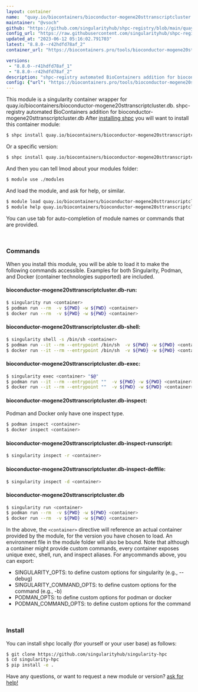 ```yaml
---
layout: container
name:  "quay.io/biocontainers/bioconductor-mogene20sttranscriptcluster.db"
maintainer: "@vsoch"
github: "https://github.com/singularityhub/shpc-registry/blob/main/quay.io/biocontainers/bioconductor-mogene20sttranscriptcluster.db/container.yaml"
config_url: "https://raw.githubusercontent.com/singularityhub/shpc-registry/main/quay.io/biocontainers/bioconductor-mogene20sttranscriptcluster.db/container.yaml"
updated_at: "2023-06-12 05:16:02.791703"
latest: "8.8.0--r42hdfd78af_2"
container_url: "https://biocontainers.pro/tools/bioconductor-mogene20sttranscriptcluster.db"

versions:
 - "8.8.0--r41hdfd78af_1"
 - "8.8.0--r42hdfd78af_2"
description: "shpc-registry automated BioContainers addition for bioconductor-mogene20sttranscriptcluster.db"
config: {"url": "https://biocontainers.pro/tools/bioconductor-mogene20sttranscriptcluster.db", "maintainer": "@vsoch", "description": "shpc-registry automated BioContainers addition for bioconductor-mogene20sttranscriptcluster.db", "latest": {"8.8.0--r42hdfd78af_2": "sha256:b6810a75b69cd068f3068542f587e026d3223e179ce4d931b2b8b6badfe67e69"}, "tags": {"8.8.0--r41hdfd78af_1": "sha256:86f1f140a362ae25e2ab5467b0f7aa0fe11eec2a93db03a24826e2ae3ad520b0", "8.8.0--r42hdfd78af_2": "sha256:b6810a75b69cd068f3068542f587e026d3223e179ce4d931b2b8b6badfe67e69"}, "docker": "quay.io/biocontainers/bioconductor-mogene20sttranscriptcluster.db"}
---
```


This module is a singularity container wrapper for quay.io/biocontainers/bioconductor-mogene20sttranscriptcluster.db.
shpc-registry automated BioContainers addition for bioconductor-mogene20sttranscriptcluster.db
After [installing shpc](#install) you will want to install this container module:


```bash
$ shpc install quay.io/biocontainers/bioconductor-mogene20sttranscriptcluster.db
```

Or a specific version:

```bash
$ shpc install quay.io/biocontainers/bioconductor-mogene20sttranscriptcluster.db:8.8.0--r42hdfd78af_2
```

And then you can tell lmod about your modules folder:

```bash
$ module use ./modules
```

And load the module, and ask for help, or similar.

```bash
$ module load quay.io/biocontainers/bioconductor-mogene20sttranscriptcluster.db/8.8.0--r42hdfd78af_2
$ module help quay.io/biocontainers/bioconductor-mogene20sttranscriptcluster.db/8.8.0--r42hdfd78af_2
```

You can use tab for auto-completion of module names or commands that are provided.

<br>

### Commands

When you install this module, you will be able to load it to make the following commands accessible.
Examples for both Singularity, Podman, and Docker (container technologies supported) are included.

#### bioconductor-mogene20sttranscriptcluster.db-run:

```bash
$ singularity run <container>
$ podman run --rm  -v ${PWD} -w ${PWD} <container>
$ docker run --rm  -v ${PWD} -w ${PWD} <container>
```

#### bioconductor-mogene20sttranscriptcluster.db-shell:

```bash
$ singularity shell -s /bin/sh <container>
$ podman run --it --rm --entrypoint /bin/sh  -v ${PWD} -w ${PWD} <container>
$ docker run --it --rm --entrypoint /bin/sh  -v ${PWD} -w ${PWD} <container>
```

#### bioconductor-mogene20sttranscriptcluster.db-exec:

```bash
$ singularity exec <container> "$@"
$ podman run --it --rm --entrypoint ""  -v ${PWD} -w ${PWD} <container> "$@"
$ docker run --it --rm --entrypoint ""  -v ${PWD} -w ${PWD} <container> "$@"
```

#### bioconductor-mogene20sttranscriptcluster.db-inspect:

Podman and Docker only have one inspect type.

```bash
$ podman inspect <container>
$ docker inspect <container>
```

#### bioconductor-mogene20sttranscriptcluster.db-inspect-runscript:

```bash
$ singularity inspect -r <container>
```

#### bioconductor-mogene20sttranscriptcluster.db-inspect-deffile:

```bash
$ singularity inspect -d <container>
```



#### bioconductor-mogene20sttranscriptcluster.db

```bash
$ singularity run <container>
$ podman run --rm  -v ${PWD} -w ${PWD} <container>
$ docker run --rm  -v ${PWD} -w ${PWD} <container>
```


In the above, the `<container>` directive will reference an actual container provided
by the module, for the version you have chosen to load. An environment file in the
module folder will also be bound. Note that although a container
might provide custom commands, every container exposes unique exec, shell, run, and
inspect aliases. For anycommands above, you can export:

 - SINGULARITY_OPTS: to define custom options for singularity (e.g., --debug)
 - SINGULARITY_COMMAND_OPTS: to define custom options for the command (e.g., -b)
 - PODMAN_OPTS: to define custom options for podman or docker
 - PODMAN_COMMAND_OPTS: to define custom options for the command

<br>

### Install

You can install shpc locally (for yourself or your user base) as follows:

```bash
$ git clone https://github.com/singularityhub/singularity-hpc
$ cd singularity-hpc
$ pip install -e .
```

Have any questions, or want to request a new module or version? [ask for help!](https://github.com/singularityhub/singularity-hpc/issues)